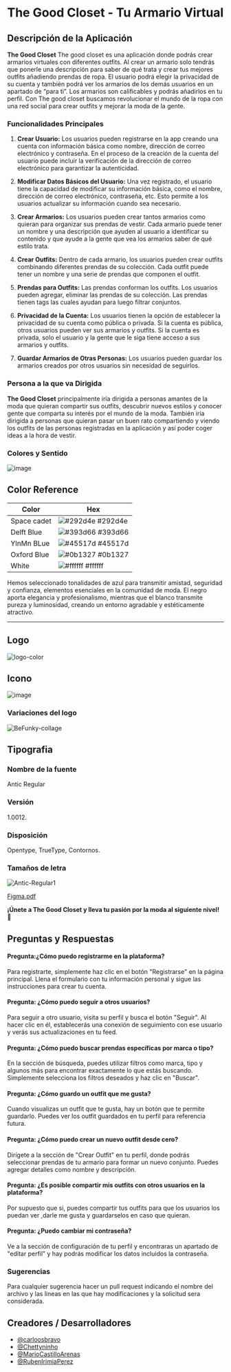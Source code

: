 # The Good Closet - Tu Armario Virtual

## Descripción de la Aplicación

**The Good Closet** The good closet es una aplicación donde podrás crear armarios virtuales con diferentes outfits.
Al crear un armario solo tendrás que ponerle una descripción para saber de qué trata y crear tus mejores outfits añadiendo prendas de ropa.
El usuario podrá elegir la privacidad de su cuenta y también podrá ver los armarios de los demás usuarios en un apartado de “para ti”.
Los armarios son calificables y podrás añadirlos en tu perfil.
Con The good closet buscamos revolucionar el mundo de la ropa con una red social para crear outfits y mejorar la moda de la gente.

### Funcionalidades Principales

1. **Crear Usuario:** Los usuarios pueden registrarse en la app creando una cuenta con información básica como nombre, dirección de correo electrónico y contraseña. En el proceso de la creación de la cuenta del usuario puede incluir la verificación de la dirección de correo electrónico para garantizar la autenticidad.

2. **Modificar Datos Básicos del Usuario:** Una vez registrado, el usuario tiene la capacidad de modificar su información básica, como el nombre, dirección de correo electrónico, contraseña, etc. Esto permite a los usuarios actualizar su información cuando sea necesario.

3. **Crear Armarios:** Los usuarios pueden crear tantos armarios como quieran para organizar sus prendas de vestir. Cada armario puede tener un nombre y una descripción que ayuden al usuario a identificar su contenido y que ayude a la gente que vea los armarios saber de qué estilo trata.

4. **Crear Outfits:** Dentro de cada armario, los usuarios pueden crear outfits combinando diferentes prendas de su colección. Cada outfit puede tener un nombre y una serie de prendas que componen el outfit.
  
5. **Prendas para Outfits:** Las prendas conforman los outfits. Los usuarios pueden agregar, eliminar las prendas de su colección. Las prendas tienen tags las cuales ayudan para luego filtrar conjuntos.

6. **Privacidad de la Cuenta:** Los usuarios tienen la opción de establecer la privacidad de su cuenta como pública o privada. Si la cuenta es pública, otros usuarios pueden ver sus armarios y outfits. Si la cuenta es privada, solo el usuario y la gente que le siga tiene acceso a sus armarios y outfits.

7. **Guardar Armarios de Otras Personas:** Los usuarios pueden guardar los armarios 	creados por otros usuarios sin necesidad de seguirlos.

### Persona a la que va Dirigida

**The Good Closet** principalmente iría dirigida a personas amantes de la moda que quieran compartir sus outfits, descubrir nuevos estilos y conocer gente que comparta su interés por el mundo de la moda.
También iría dirigida a personas que quieran pasar un buen rato compartiendo y viendo los outfits de las personas registradas en la aplicación y así poder coger ideas a la hora de vestir.


### Colores y Sentido
![image](https://github.com/Chettyninho/ClosetLogic/assets/132547532/60ba5141-ad70-4132-b6a3-41646bb9de65)


## Color Reference

| Color             | Hex                                                                |
| ----------------- | ------------------------------------------------------------------ |
| Space cadet | ![#292d4e](https://via.placeholder.com/10/292d4e?text=+) #292d4e |
| Delft Blue | ![#393d66](https://via.placeholder.com/10/393d66?text=+) #393d66 |
| YlnMn BLue | ![#45517d](https://via.placeholder.com/10/45517d?text=+) #45517d |
| Oxford Blue | ![#0b1327](https://via.placeholder.com/10/0b1327?text=+) #0b1327 |
| White | ![#ffffff](https://via.placeholder.com/10/ffffff?text=+) #ffffff |





Hemos seleccionado tonalidades de azul para transmitir amistad, seguridad y confianza, elementos esenciales en la comunidad de moda. El negro aporta elegancia y profesionalismo, mientras que el blanco transmite pureza y luminosidad, creando un entorno agradable y estéticamente atractivo.

---

## Logo
![logo-color](https://github.com/Chettyninho/ClosetLogic/assets/132547532/f4f79357-6857-45f9-b819-65e04ac5ad73)

## Icono
![image](https://github.com/Chettyninho/ClosetLogic/assets/132547532/7fe08bec-fbc7-46b8-a5eb-8945bfea0145)

### Variaciones del logo
![BeFunky-collage](https://github.com/Chettyninho/ClosetLogic/assets/132547532/d3c47529-e8f8-4936-b1ab-90b9ec2762ca)
## Tipografia
### Nombre de la fuente 
  Antic Regular
### Versión
  1.0012.
### Disposición
 Opentype, TrueType, Contornos.
 
### Tamaños de letra
![Antic-Regular1](https://github.com/Chettyninho/ClosetLogic/assets/132547532/e8783c50-e3ee-43df-8803-5f644d85e84c)


[Figma.pdf](https://github.com/Chettyninho/ClosetLogic/files/14076209/Figma.pdf)


 
**¡Únete a The Good Closet y lleva tu pasión por la moda al siguiente nivel!** 🌟

## Preguntas y Respuestas

#### Pregunta:¿Cómo puedo registrarme en la plataforma?

Para registrarte, simplemente haz clic en el botón "Registrarse" en la página principal. Llena el formulario con tu información personal y sigue las instrucciones para crear tu cuenta.

#### Pregunta: ¿Cómo puedo seguir a otros usuarios?

Para seguir a otro usuario, visita su perfil y busca el botón "Seguir". Al hacer clic en él, establecerás una conexión de seguimiento con ese usuario y verás sus actualizaciones en tu feed.

#### Pregunta: ¿Cómo puedo buscar prendas específicas por marca o tipo?

En la sección de búsqueda, puedes utilizar filtros como marca, tipo y algunos más para encontrar exactamente lo que estás buscando. Simplemente selecciona los filtros deseados y haz clic en "Buscar".

#### Pregunta: ¿Cómo guardo un outfit que me gusta?

Cuando visualizas un outfit que te gusta, hay un botón que te permite guardarlo. Puedes ver los outfit guardados en tu perfil para referencia futura.

#### Pregunta: ¿Cómo puedo crear un nuevo outfit desde cero?

Dirígete a la sección de "Crear Outfit" en tu perfil, donde podrás seleccionar prendas de tu armario para formar un nuevo conjunto. Puedes agregar detalles como nombre y descripción.
 
#### Pregunta: ¿Es posible compartir mis outfits con otros usuarios en la plataforma?

Por supuesto que si, puedes compartir tus outfits para que los usuarios los puedan ver ,darle me gusta y guardarselos en caso que quieran.


#### Pregunta: ¿Puedo cambiar mi contraseña?

Ve a la sección de configuración de tu perfil y encontraras un apartado de "editar perfil" y hay podrás modificar los datos incluidos la contraseña.

### Sugerencias

Para cualquier sugerencia hacer un pull request indicando el nombre del archivo y las lineas en las que hay modificaciones y la solicitud sera considerada.


## Creadores / Desarrolladores
- [@carloosbravo](https://www.github.com/carloosbravo)
- [@Chettyninho](https://www.github.com/Chettyninho)
- [@MarioCastilloArenas](https://www.github.com/MarioCastilloArenas)
- [@RubenIrimiaPerez](https://www.github.com/RubenIrimiaPerez)
